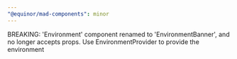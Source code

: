 ```yaml
---
"@equinor/mad-components": minor
---
```


BREAKING: 'Environment' component renamed to 'EnvironmentBanner', and no longer accepts props. Use
EnvironmentProvider to provide the environment

